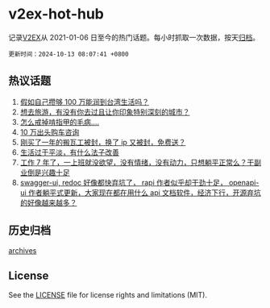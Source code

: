 # v2ex-hot-hub

 记录[V2EX](https://www.v2ex.com/)从 2021-01-06 日至今的热门话题。每小时抓取一次数据，按天[归档](archives)。

`更新时间：2024-10-13 08:07:41 +0800`

## 热议话题

1. [假如自己攒够 100 万能润到台湾生活吗？](https://www.v2ex.com/t/1079576)
1. [想去旅游，有没有你去过且让你印象特别深刻的城市？](https://www.v2ex.com/t/1079417)
1. [怎么戒掉啃指甲的毛病....](https://www.v2ex.com/t/1079513)
1. [10 万出头购车咨询](https://www.v2ex.com/t/1079478)
1. [刚买了一年的搬瓦工被封，换了 ip 又被封，免费送？](https://www.v2ex.com/t/1079486)
1. [生活过于平淡，有什么法子改善](https://www.v2ex.com/t/1079517)
1. [工作 7 年了，一上班就没欲望，没有情绪，没有动力，只想躺平正常么？干副业倒是兴趣十足](https://www.v2ex.com/t/1079446)
1. [swagger-ui, redoc 好像都快弃坑了， rapi 作者似乎却干劲十足， openapi-ui 作者躺平式更新，大家现在都在用什么 api 文档软件，经济下行，开源弃坑的好像越来越多？](https://www.v2ex.com/t/1079457)

## 历史归档

[archives](archives)

## License

See the [LICENSE](LICENSE) file for license rights and limitations (MIT).
